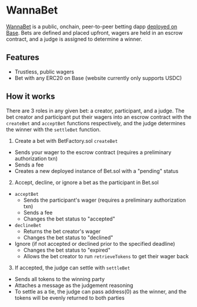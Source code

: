 # WannaBet

[WannaBet](https://wannabet.cc) is a public, onchain, peer-to-peer betting dapp [deployed on Base](https://basescan.org/address/0x304ac36402d551fbba8e53e04e770337022e8757). Bets are defined and placed upfront, wagers are held in an escrow contract, and a judge is assigned to determine a winner.

## Features

- Trustless, public wagers
- Bet with any ERC20 on Base (website currently only supports USDC)

## How it works

There are 3 roles in any given bet: a creator, participant, and a judge. The bet creator and participant put their wagers into an escrow contract with the `createBet` and `acceptBet` functions respectively, and the judge determines the winner with the `settleBet` function. 

1. Create a bet with BetFactory.sol `createBet`
  - Sends your wager to the escrow contract (requires a preliminary authorization txn)
  - Sends a fee
  - Creates a new deployed instance of Bet.sol with a "pending" status
2. Accept, decline, or ignore a bet as the participant in Bet.sol
  - `acceptBet`
    - Sends the participant's wager (requires a preliminary authorization txn)
    - Sends a fee
    - Changes the bet status to "accepted"
  - `declineBet`
    - Returns the bet creator's wager
    - Changes the bet status to "declined"
  - Ignore (if not accepted or declined prior to the specified deadline)
    - Changes the bet status to "expired"
    - Allows the bet creator to run `retrieveTokens` to get their wager back
3. If accepted, the judge can settle with `settleBet`
  - Sends all tokens to the winning party
  - Attaches a message as the judgement reasoning
  - To settle as a tie, the judge can pass address(0) as the winner, and the tokens will be evenly returned to both parties
